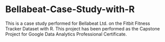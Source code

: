 # Bellabeat-Case-Study-with-R
This is a case study performed for Bellabeat Ltd. on the Fitbit Fitness Tracker Dataset with R. This project has been performed as the Capstone Project for Google Data Analytics Professional Certificate. 

